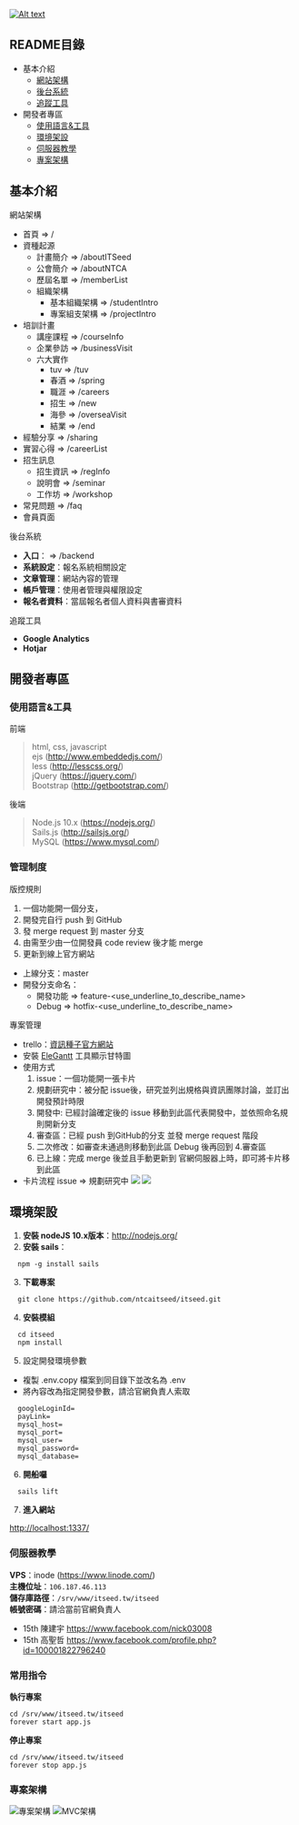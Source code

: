 [![Alt text](/assets/images/doc/view15th.png)
](http://www.itseed.tw)

## README目錄
* 基本介紹
  * [網站架構](#structure)
  * [後台系統](#backend)
  * [追蹤工具](#analytics)
* 開發者專區
  * [使用語言&工具](#tool)
  * [環境架設](#environment)
  * [伺服器教學](#server)
  * [專案架構](#system_content)

## 基本介紹

<a name="structure"></a>
網站架構
* 首頁 => /
* 資種起源 
  * 計畫簡介 => /aboutITSeed
  * 公會簡介 => /aboutNTCA
  * 歷屆名單 => /memberList
  * 組織架構 
    * 基本組織架構 => /studentIntro
    * 專案組支架構 => /projectIntro
* 培訓計畫
  * 講座課程 => /courseInfo
  * 企業參訪 => /businessVisit
  * 六大實作
    * tuv => /tuv
    * 春酒 => /spring
    * 職涯 => /careers
    * 招生 => /new
    * 海參 => /overseaVisit
    * 結業 => /end
* 經驗分享 => /sharing
* 實習心得 => /careerList
* 招生訊息
  * 招生資訊 => /regInfo
  * 說明會 => /seminar
  * 工作坊 => /workshop
* 常見問題 => /faq
* 會員頁面

<a name="backend"></a>
後台系統

* **入口**： => /backend
* **系統設定**：報名系統相關設定
* **文章管理**：網站內容的管理
* **帳戶管理**：使用者管理與權限設定
* **報名者資料**：當屆報名者個人資料與書審資料


<a name="analytics"></a>
追蹤工具
* **Google Analytics**
* **Hotjar**

## 開發者專區

<a name="tool"></a>

### 使用語言&工具

前端
> html, css, javascript  
   ejs (http://www.embeddedjs.com/)   
   less (http://lesscss.org/)   
   jQuery (https://jquery.com/)   
   Bootstrap (http://getbootstrap.com/)

後端
> Node.js 10.x (https://nodejs.org/)   
  Sails.js (http://sailsjs.org/)   
  MySQL (https://www.mysql.com/)

### 管理制度
版控規則  
1. 一個功能開一個分支，
2. 開發完自行 push 到 GitHub
3. 發 merge request 到 master 分支
4. 由需至少由一位開發員 code review 後才能 merge
5. 更新到線上官方網站

* 上線分支：master
* 開發分支命名：
  * 開發功能 => feature-<use_underline_to_describe_name>
  * Debug   => hotfix-<use_underline_to_describe_name>


專案管理

* trello：[資訊種子官方網站](https://trello.com/b/IGv87eCD/%E8%B3%87%E8%A8%8A%E7%A8%AE%E5%AD%90%E5%AE%98%E7%B6%B2%E5%9C%98%E9%9A%8A)
* 安裝 [EleGantt](https://elegantt.com/?ref=share) 工具顯示甘特圖
* 使用方式
  1. issue：一個功能開一張卡片
  2. 規劃研究中：被分配 issue後，研究並列出規格與資訊團隊討論，並訂出開發預計時限
  3. 開發中: 已經討論確定後的 issue 移動到此區代表開發中，並依照命名規則開新分支
  4. 審查區：已經 push 到GitHub的分支 並發 merge request 階段
  5. 二次修改：如審查未通過則移動到此區 Debug 後再回到 4.審查區
  6. 已上線：完成 merge 後並且手動更新到 官網伺服器上時，即可將卡片移到此區
* 卡片流程
issue => 規劃研究中
![](/assets/images/doc/EleGantt.png)
![](/assets/images/doc/trello.png)


<a name="environment"></a>
## 環境架設

1. **安裝 nodeJS 10.x版本**：http://nodejs.org/
2. **安裝 sails**：
```
  npm -g install sails
```
3. **下載專案**
```
  git clone https://github.com/ntcaitseed/itseed.git
```
4. **安裝模組**
```
  cd itseed
  npm install
```
5. 設定開發環境參數
- 複製 .env.copy 檔案到同目錄下並改名為 .env
- 將內容改為指定開發參數，請洽官網負責人索取

```
  googleLoginId=
  payLink=
  mysql_host= 
  mysql_port= 
  mysql_user= 
  mysql_password= 
  mysql_database=  
```

6. **開船囉**
```
  sails lift
```

7. **進入網站**

  [http://localhost:1337/](http://localhost:1337/)

<a name="server"></a>
### 伺服器教學

**VPS**：inode (https://www.linode.com/)  
**主機位址**：`106.187.46.113`  
**儲存庫路徑**：`/srv/www/itseed.tw/itseed`  
**帳號密碼**：請洽當前官網負責人 
* 15th 陳建宇 https://www.facebook.com/nick03008
* 15th 高聖哲 https://www.facebook.com/profile.php?id=100001822796240

### 常用指令
**執行專案**

```
cd /srv/www/itseed.tw/itseed
forever start app.js
```
**停止專案**
```
cd /srv/www/itseed.tw/itseed
forever stop app.js
```

### 專案架構
<a name="system_content"></a>
![專案架構](/assets/images/doc/system_content.png)
![MVC架構](/assets/images/doc/MVC.png)

